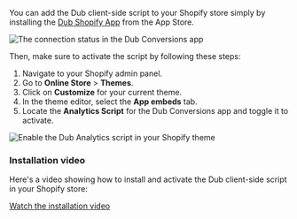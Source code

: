You can add the Dub client-side script to your Shopify store simply by installing the [Dub Shopify App](https://d.to/shopify/app) from the App Store.

![The connection status in the Dub Conversions app](https://mintlify.s3.us-west-1.amazonaws.com/dub/images/shopify/shopify-app.png)

Then, make sure to activate the script by following these steps:

1. Navigate to your Shopify admin panel.
2. Go to **Online Store** > **Themes**.
3. Click on **Customize** for your current theme.
4. In the theme editor, select the **App embeds** tab.
5. Locate the **Analytics Script** for the Dub Conversions app and toggle it to activate.

![Enable the Dub Analytics script in your Shopify theme](https://mintlify.s3.us-west-1.amazonaws.com/dub/images/shopify/shopify-enable-tracking-script.png)

### Installation video

Here's a video showing how to install and activate the Dub client-side script in your Shopify store:

[Watch the installation video](https://www.loom.com/embed/936970b8db5b41488657fa92ffec384a?sid=04030975-6d7e-4126-8487-a1d9a3095efc)
